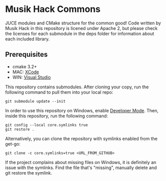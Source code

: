# Musik Hack Commons

JUCE modules and CMake structure for the common good! Code written by Musik Hack in this repository is licened under Apache 2, but please check the licenses for each submodule in the deps folder for information about each included library.

## Prerequisites

- cmake 3.2+
- MAC: [XCode](https://apps.apple.com/us/app/xcode/id497799835)
- WIN: [Visual Studio](https://visualstudio.microsoft.com)

This repository contains submodules. After cloning your copy, run the following command to pull them into your local repo:

    git submodule update --init

In order to use this repository on Windows, enable [Developer Mode](https://learn.microsoft.com/en-us/windows/apps/get-started/enable-your-device-for-development). Then, inside this repository, run the following command:

    git config --local core.symlinks true
    git restore .

Alternatively, you can clone the repository with symlinks enabled from the get-go:

    git clone -c core.symlinks=true <URL_FROM_GITHUB>

If the project complains about missing files on Windows, it is definitely an issue with the symlinks. Find the file that's "missing", manually delete and git restore the symlink.
